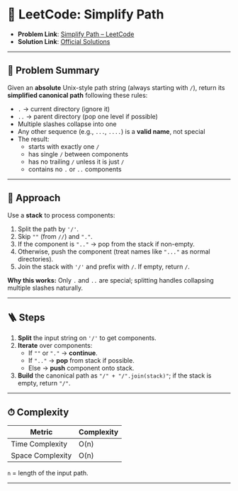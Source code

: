# 🧩 LeetCode: Simplify Path

- **Problem Link**: [Simplify Path – LeetCode](https://leetcode.com/problems/simplify-path/)
- **Solution Link**: [Official Solutions](https://leetcode.com/problems/simplify-path/solutions/)

---

## 📌 Problem Summary

Given an **absolute** Unix-style path string (always starting with `/`), return its **simplified canonical path** following these rules:

- `.` → current directory (ignore it)
- `..` → parent directory (pop one level if possible)
- Multiple slashes collapse into one
- Any other sequence (e.g., `...`, `....`) is a **valid name**, not special
- The result:
  - starts with exactly one `/`
  - has single `/` between components
  - has no trailing `/` unless it is just `/`
  - contains no `.` or `..` components

---

## 🧠 Approach

Use a **stack** to process components:

1. Split the path by `'/'`.
2. Skip `""` (from `//`) and `"."`.
3. If the component is `".."` → pop from the stack if non-empty.
4. Otherwise, push the component (treat names like `"..."` as normal directories).
5. Join the stack with `'/'` and prefix with `/`. If empty, return `/`.

**Why this works:** Only `.` and `..` are special; splitting handles collapsing multiple slashes naturally.

---

## 🪜 Steps

1. **Split** the input string on `'/'` to get components.
2. **Iterate** over components:
   - If `""` or `"."` → **continue**.
   - If `".."` → **pop** from stack if possible.
   - Else → **push** component onto stack.
3. **Build** the canonical path as `"/" + "/".join(stack)"`; if the stack is empty, return `"/"`.

---

## ⏱ Complexity

| Metric            | Complexity |
|-------------------|------------|
| Time Complexity   | O(n)       |
| Space Complexity  | O(n)       |

`n` = length of the input path.

---
